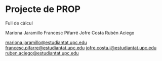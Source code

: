 # Projecte de PROP
Full de càlcul

Mariona Jaramillo
Francesc Pifarré
Jofre Costa
Rubén Aciego

mariona.jaramillo@estudiantat.upc.edu
francesc.pifarre@estudiantat.upc.edu
jofre.costa.i@estudiantat.upc.edu
ruben.aciego@estudiantat.upc.edu
